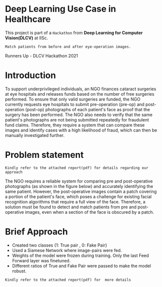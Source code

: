 # Deep Learning Use Case in Healthcare
This project is part of a `Hackathon` from **Deep Learning for Computer Vision(DLCV)** at IISc.

`Match patients from before and after eye-operation images.`

Runners Up -  DLCV Hackathon 2021

# Introduction
To support underprivileged individuals, an NGO finances cataract surgeries at eye hospitals and releases funds based on the number of free surgeries performed. To ensure that only valid surgeries are funded, the NGO currently requests eye hospitals to submit pre-operation (pre-op) and post-operation (post-op) photographs of each patient's face as proof that the surgery has been performed. The NGO also needs to verify that the same patient's photographs are not being submitted repeatedly for fraudulent fund claims. Therefore, they require a system that can compare these images and identify cases with a high likelihood of fraud, which can then be manually investigated further.
# Problem statement
`Kindly refer to the attached report(pdf) for details regarding our approach`

The NGO requires a reliable system for comparing pre and post-operative photographs (as shown in the figure below) and accurately identifying the same patient. However, the post-operative images contain a patch covering a portion of the patient's face, which poses a challenge for existing facial recognition algorithms that require a full view of the face. Therefore, a solution must be found to detect and match patients from pre and post-operative images, even when a section of the face is obscured by a patch.


# Brief Approach
- Created two classes {1: True pair , 0: Fake Pair}
- Used a Siamese Network where image-pairs were fed.
- Weights of the model were frozen during training. Only the last Feed Forward layer was finetuned.
- Different ratios of True and Fake Pair were passed to make the model robust.

`Kindly refer to the attached report(pdf) for  more details`









